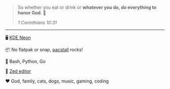 > So whether you eat or drink or **whatever you do, do everything to honor God**. 🙏
>
> *1 Corinthians 10:31*

----

🖥️ [KDE Neon](https://neon.kde.org/)

📦 No flatpak or snap, [pacstall](https://pacstall.dev/) rocks!

🧰 Bash, Python, Go

📝 [Zed editor](https://zed.dev)

❤ God, family, cats, dogs, music, gaming, coding
